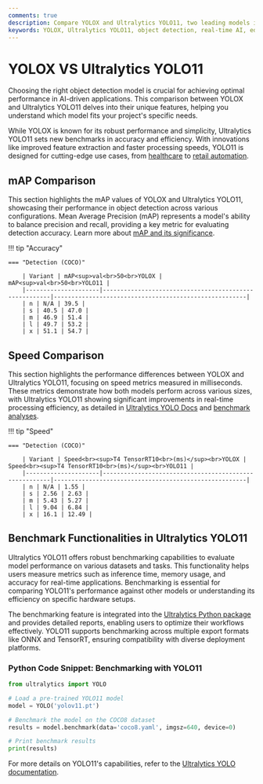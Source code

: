 ```yaml
---
comments: true
description: Compare YOLOX and Ultralytics YOLO11, two leading models in real-time object detection and computer vision. Discover how YOLO11 redefines efficiency and accuracy with cutting-edge advancements, making it ideal for edge AI and diverse applications, while YOLOX continues to offer robust performance in real-time AI tasks. 
keywords: YOLOX, Ultralytics YOLO11, object detection, real-time AI, edge AI, computer vision, YOLO models, accuracy, efficiency
---
```

# YOLOX VS Ultralytics YOLO11


Choosing the right object detection model is crucial for achieving optimal performance in AI-driven applications. This comparison between YOLOX and Ultralytics YOLO11 delves into their unique features, helping you understand which model fits your project's specific needs.  

While YOLOX is known for its robust performance and simplicity, Ultralytics YOLO11 sets new benchmarks in accuracy and efficiency. With innovations like improved feature extraction and faster processing speeds, YOLO11 is designed for cutting-edge use cases, from [healthcare](https://www.ultralytics.com/solutions/ai-in-healthcare) to [retail automation](https://www.ultralytics.com/blog/ai-for-smarter-retail-inventory-management).


## mAP Comparison

This section highlights the mAP values of YOLOX and Ultralytics YOLO11, showcasing their performance in object detection across various configurations. Mean Average Precision (mAP) represents a model's ability to balance precision and recall, providing a key metric for evaluating detection accuracy. Learn more about [mAP and its significance](https://www.ultralytics.com/glossary/mean-average-precision-map).


!!! tip "Accuracy"

	=== "Detection (COCO)"

		| Variant | mAP<sup>val<br>50<br>YOLOX | mAP<sup>val<br>50<br>YOLO11 |
		|---------------------|-------------------------------------------------------|-------------------------------------------------------|
		| n | N/A | 39.5 |
		| s | 40.5 | 47.0 |
		| m | 46.9 | 51.4 |
		| l | 49.7 | 53.2 |
		| x | 51.1 | 54.7 |
		

## Speed Comparison

This section highlights the performance differences between YOLOX and Ultralytics YOLO11, focusing on speed metrics measured in milliseconds. These metrics demonstrate how both models perform across various sizes, with Ultralytics YOLO11 showing significant improvements in real-time processing efficiency, as detailed in [Ultralytics YOLO Docs](https://docs.ultralytics.com/models/yolo11/) and [benchmark analyses](https://docs.ultralytics.com/reference/utils/benchmarks/).


!!! tip "Speed"

	=== "Detection (COCO)"

		| Variant | Speed<br><sup>T4 TensorRT10<br>(ms)</sup><br>YOLOX | Speed<br><sup>T4 TensorRT10<br>(ms)</sup><br>YOLO11 |
		|---------------------|-------------------------------------------------------|-------------------------------------------------------|
		| n | N/A | 1.55 |
		| s | 2.56 | 2.63 |
		| m | 5.43 | 5.27 |
		| l | 9.04 | 6.84 |
		| x | 16.1 | 12.49 |

## Benchmark Functionalities in Ultralytics YOLO11  

Ultralytics YOLO11 offers robust benchmarking capabilities to evaluate model performance on various datasets and tasks. This functionality helps users measure metrics such as inference time, memory usage, and accuracy for real-time applications. Benchmarking is essential for comparing YOLO11's performance against other models or understanding its efficiency on specific hardware setups.  

The benchmarking feature is integrated into the [Ultralytics Python package](https://pypi.org/project/ultralytics/) and provides detailed reports, enabling users to optimize their workflows effectively. YOLO11 supports benchmarking across multiple export formats like ONNX and TensorRT, ensuring compatibility with diverse deployment platforms.  

### Python Code Snippet: Benchmarking with YOLO11  

```python
from ultralytics import YOLO

# Load a pre-trained YOLO11 model
model = YOLO('yolov11.pt')

# Benchmark the model on the COCO8 dataset
results = model.benchmark(data='coco8.yaml', imgsz=640, device=0)

# Print benchmark results
print(results)
```  

For more details on YOLO11's capabilities, refer to the [Ultralytics YOLO documentation](https://docs.ultralytics.com/guides/).
